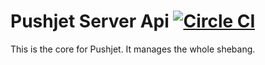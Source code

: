 Pushjet Server Api [![Circle CI](https://circleci.com/gh/Pushjet/Pushjet-Server-Api/tree/master.svg?style=svg)](https://circleci.com/gh/Pushjet/Pushjet-Server-Api/tree/master)
==================
This is the core for Pushjet. It manages the whole shebang. 
